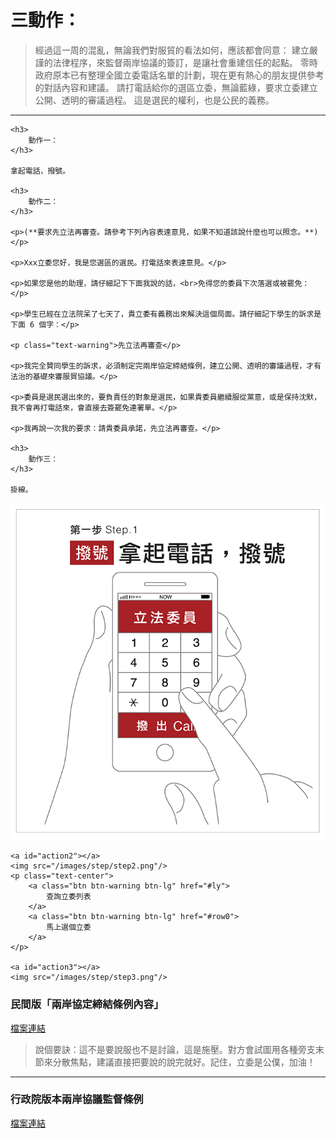 <a id="teach"></a>
# 三動作：

> 經過這一周的混亂，無論我們對服貿的看法如何，應該都會同意：
> 建立嚴謹的法律程序，來監督兩岸協議的簽訂，是讓社會重建信任的起點。
> 零時政府原本已有整理全國立委電話名單的計劃，現在更有熱心的朋友提供參考的對話內容和建議。
> 請打電話給你的選區立委，無論藍綠，要求立委建立公開、透明的審議過程。
> 這是選民的權利，也是公民的義務。

----

<div id="text-instruction">

    <h3> 
        動作一：
    </h3>

    拿起電話，撥號。

    <h3>
        動作二：
    </h3>

    <p>(**要求先立法再審查。請參考下列內容表達意見，如果不知道該說什麼也可以照念。**)</p>

    <p>Xxx立委您好，我是您選區的選民。打電話來表達意見。</p>

    <p>如果您是他的助理，請仔細記下下面我說的話，<br>免得您的委員下次落選或被罷免：</p>

    <p>學生已經在立法院呆了七天了，貴立委有義務出來解決這個局面。請仔細記下學生的訴求是下面 6 個字：</p>

    <p class="text-warning">先立法再審查</p>
     
    <p>我完全贊同學生的訴求，必須制定完兩岸協定締結條例，建立公開、透明的審議過程，才有法治的基礎來審服貿協議。</p>
     
    <p>委員是選民選出來的，要負責任的對象是選民，如果貴委員繼續服從黨意，或是保持沈默，我不會再打電話來，會直接去簽罷免連署單。</p>
     
    <p>我再說一次我的要求：請貴委員承諾，先立法再審查。</p>
     
    <h3>
        動作三：
    </h3>

    掛線。
</div>

<div id="img-instruction">
    <a id="action1"></a>
    <img src="/images/step/step1.png"/>
     
    <a id="action2"></a>
    <img src="/images/step/step2.png"/>
    <p class="text-center">
        <a class="btn btn-warning btn-lg" href="#ly">
            查詢立委列表
        </a>
        <a class="btn btn-warning btn-lg" href="#row0">
            馬上選個立委
        </a>
    </p>
     
    <a id="action3"></a>
    <img src="/images/step/step3.png"/>
</div>

<a id="link"></a>
### 民間版「兩岸協定締結條例內容」

[檔案連結](https://docs.google.com/file/d/0B6meUyeFIFA8N2VaX3FvNWYzWlU/edit)

<blockquote class="text-warning">
    說個要訣：這不是要說服也不是討論，這是施壓。對方會試圖用各種旁支末節來分散焦點，建議直接把要說的說完就好。記住，立委是公僕，加油！
</blockquote>

----

<a id="act-link"></a>
### 行政院版本兩岸協議監督條例

[檔案連結](http://audreyt.org/tmp/103.04.03-5-28.clearscan.pdf)
